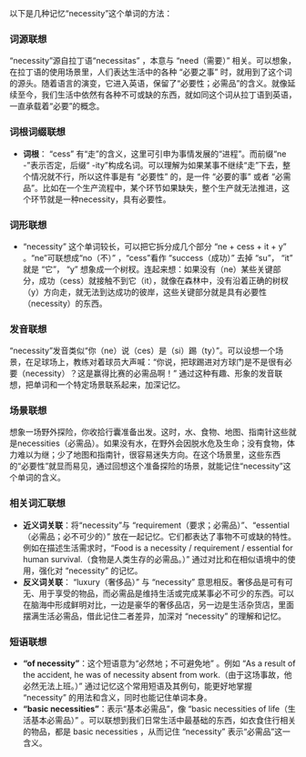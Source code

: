 以下是几种记忆“necessity”这个单词的方法：

### 词源联想
“necessity”源自拉丁语“necessitas” ，本意与 “need（需要）” 相关。可以想象，在拉丁语的使用场景里，人们表达生活中的各种 “必要之事” 时，就用到了这个词的源头。随着语言的演变，它进入英语，保留了“必要性；必需品”的含义。就像延续至今，我们生活中依然有各种不可或缺的东西，就如同这个词从拉丁语到英语，一直承载着“必要”的概念。 

### 词根词缀联想
 - **词根**： “cess” 有“走”的含义，这里可引申为事情发展的“进程”。而前缀“ne -”表示否定，后缀“ -ity”构成名词。可以理解为如果某事不继续“走”下去，整个情况就不行，所以这件事是有 “必要性” 的，是一件 “必要的事” 或者 “必需品”。比如在一个生产流程中，某个环节如果缺失，整个生产就无法推进，这个环节就是一种necessity，具有必要性。

### 词形联想
 - “necessity” 这个单词较长，可以把它拆分成几个部分 “ne + cess + it + y” 。“ne”可联想成“no（不）” ，“cess”看作 “success（成功）” 去掉 “su”， “it” 就是 “它”， “y” 想象成一个树杈。连起来想：如果没有（ne）某些关键部分，成功（cess）就接触不到它（it），就像在森林中，没有沿着正确的树杈（y）方向走，就无法到达成功的彼岸，这些关键部分就是具有必要性（necessity）的东西。

### 发音联想
“necessity”发音类似“你（ne）说（ces）是（si）踢（ty）”。可以设想一个场景，在足球场上，教练对着球员大声喊：“你说，把球踢进对方球门是不是很有必要（necessity）？这是赢得比赛的必需品啊！” 通过这种有趣、形象的发音联想，把单词和一个特定场景联系起来，加深记忆。 

### 场景联想
想象一场野外探险，你收拾行囊准备出发。这时，水、食物、地图、指南针这些就是necessities（必需品）。如果没有水，在野外会因脱水危及生命；没有食物，体力难以为继；少了地图和指南针，很容易迷失方向。在这个场景里，这些东西的“必要性”就显而易见，通过回想这个准备探险的场景，就能记住“necessity”这个单词的含义。 

### 相关词汇联想
 - **近义词关联**：将“necessity”与 “requirement（要求；必需品）”、“essential（必需品；必不可少的）” 放在一起记忆。它们都表达了事物不可或缺的特性。例如在描述生活需求时，“Food is a necessity / requirement / essential for human survival.（食物是人类生存的必需品。）” 通过对比和在相似语境中的使用，强化对 “necessity” 的记忆。 
 - **反义词关联**： “luxury（奢侈品）” 与 “necessity” 意思相反。奢侈品是可有可无、用于享受的物品，而必需品是维持生活或完成某事必不可少的东西。可以在脑海中形成鲜明对比，一边是豪华的奢侈品店，另一边是生活杂货店，里面摆满生活必需品，借此记住二者差异，加深对 “necessity” 的理解和记忆。 

### 短语联想
 - **“of necessity”**：这个短语意为“必然地；不可避免地” 。例如 “As a result of the accident, he was of necessity absent from work.（由于这场事故，他必然无法上班。）” 通过记忆这个常用短语及其例句，能更好地掌握 “necessity” 的用法和含义，同时也能记住单词本身。 
 - **“basic necessities”**：表示“基本必需品”，像 “basic necessities of life（生活基本必需品）” 。可以联想到我们日常生活中最基础的东西，如衣食住行相关的物品，都是 basic necessities ，从而记住 “necessity” 表示“必需品”这一含义。 